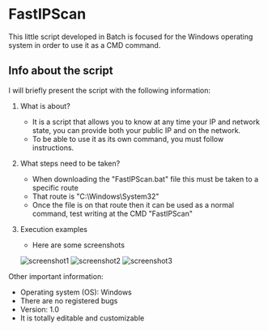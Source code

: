 # FastIPScan

This little script developed in Batch is focused for the Windows operating system in order to use it as a CMD command.

## Info about the script

I will briefly present the script with the following information:

1. What is about?
    - It is a script that allows you to know at any time your IP and network state, you can provide both your public IP and on the network.
    - To be able to use it as its own command, you must follow instructions.
2. What steps need to be taken?
    - When downloading the "FastIPScan.bat" file this must be taken to a specific route
    - That route is "C:\Windows\System32"
    - Once the file is on that route then it can be used as a normal command, test writing at the CMD "FastIPScan"
3. Execution examples
    - Here are some screenshots
    
    ![screenshot1](https://user-images.githubusercontent.com/92628182/167214232-84887d63-a2a9-440e-a0d9-b94294526621.jpg)
    ![screenshot2](https://user-images.githubusercontent.com/92628182/167214332-f3361dc2-c8d2-49b7-bee4-4419a9dc4da6.jpg)
    ![screenshot3](https://user-images.githubusercontent.com/92628182/167214474-2b812621-18f5-4547-8abd-b891fced8cef.jpg)

Other important information:

- Operating system (OS): Windows
- There are no registered bugs
- Version: 1.0
- It is totally editable and customizable